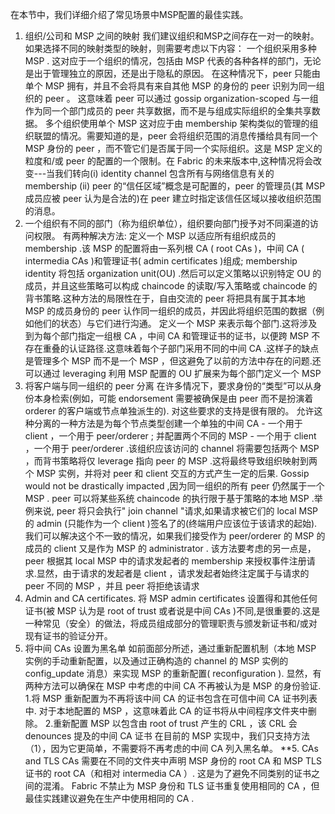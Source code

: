 在本节中，我们详细介绍了常见场景中MSP配置的最佳实践。
1. 组织/公司和 MSP 之间的映射
我们建议组织和MSP之间存在一对一的映射。 如果选择不同的映射类型的映射，则需要考虑以下内容：
  一个组织采用多种 MSP .
  这对应于一个组织的情况，包括由 MSP 代表的各种各样的部门，无论是出于管理独立的原因，还是出于隐私的原因。 在这种情况下，peer 只能由单个 MSP 拥有，并且不会将具有来自其他 MSP 的身份的 peer 识别为同一组织的 peer 。 这意味着 peer 可以通过 gossip organization-scoped 与一组作为同一个部门成员的 peer 共享数据，而不是与组成实际组织的全集共享数据。
  多个组织使用单个 MSP
  这对应于由 membership 架构类似的管理的组织联盟的情况。需要知道的是，peer 会将组织范围的消息传播给具有同一个 MSP 身份的 peer ，而不管它们是否属于同一个实际组织。这是 MSP 定义的粒度和/或 peer 的配置的一个限制。在 Fabric 的未来版本中,这种情况将会改变---当我们转向(i) identity channel 包含所有与网络信息有关的 membership (ii) peer 的“信任区域”概念是可配置的，peer 的管理员(其 MSP 成员应被 peer 认为是合法的)在 peer 建立时指定该信任区域以接收组织范围的消息。
2. 一个组织有不同的部门（称为组织单位），组织要向部门授予对不同渠道的访问权限。
  有两种解决方法:
  定义一个 MSP 以适应所有组织成员的 membership .该 MSP 的配置将由一系列根 CA ( root CAs )，中间 CA ( intermedia CAs )和管理证书( admin certificates )组成; membership identity 将包括 organization unit(OU) .然后可以定义策略以识别特定 OU 的成员，并且这些策略可以构成 chaincode 的读取/写入策略或 chaincode 的背书策略.这种方法的局限性在于，自由交流的 peer 将把具有属于其本地 MSP 的成员身份的 peer 认作同一组织的成员，并因此将组织范围的数据（例如他们的状态）与它们进行沟通。
  定义一个 MSP 来表示每个部门.这将涉及到为每个部门指定一组根 CA ，中间 CA 和管理证书的证书，以便跨 MSP 不存在重叠的认证路径.这意味着每个子部门采用不同的中间 CA .这样子的缺点是管理多个 MSP 而不是一个 MSP ，但这避免了以前的方法中存在的问题.还可以通过 leveraging 利用 MSP 配置的 OU 扩展来为每个部门定义一个 MSP
3. 将客户端与同一组织的 peer 分离
  在许多情况下，要求身份的“类型”可以从身份本身检索(例如，可能 endorsement 需要被确保是由 peer 而不是扮演着 orderer 的客户端或节点单独派生的).
  对这些要求的支持是很有限的。
  允许这种分离的一种方法是为每个节点类型创建一个单独的中间 CA - 一个用于 client ，一个用于 peer/orderer ; 并配置两个不同的 MSP - 一个用于 client ，一个用于 peer/orderer .该组织应该访问的 channel 将需要包括两个 MSP ，而背书策略将仅 leverage 指向 peer 的 MSP .这将最终导致组织映射到两个 MSP 实例，并将对 peer 和 client 交互的方式产生一定的后果. Gossip would not be drastically impacted ,因为同一组织的所有 peer 仍然属于一个 MSP . peer 可以将某些系统 chaincode 的执行限于基于策略的本地 MSP .举例来说, peer 将只会执行" join channel "请求,如果请求被它们的 local MSP 的 admin (只能作为一个 client )签名了的(终端用户应该位于该请求的起始).我们可以解决这个不一致的情况，如果我们接受作为 peer/orderer 的 MSP 的成员的 client 又是作为 MSP 的 administrator .
  该方法要考虑的另一点是，peer 根据其 local MSP 中的请求发起者的 membership 来授权事件注册请求.显然，由于请求的发起者是 client ，请求发起者始终注定属于与请求的 peer 不同的 MSP ，并且 peer 将拒绝该请求
4. Admin and CA certificates.
   将 MSP admin certificates 设置得和其他任何证书(被 MSP 认为是 root of trust 或者说是中间 CAs )不同,是很重要的.这是一种常见（安全）的做法，将成员组成部分的管理职责与颁发新证书和/或对现有证书的验证分开。
5. 将中间 CAs 设置为黑名单
  如前面部分所述，通过重新配置机制（本地 MSP 实例的手动重新配置，以及通过正确构造的 channel 的 MSP 实例的 config_update 消息）来实现 MSP 的重新配置( reconfiguration ).
  显然，有两种方法可以确保在 MSP 中考虑的中间 CA 不再被认为是 MSP 的身份验证.
  1.将 MSP 重新配置为不再将该中间 CA 的证书包含在可信中间 CA 证书列表中. 对于本地配置的 MSP ，这意味着此 CA 的证书将从中间程序文件夹中删除。
  2.重新配置 MSP 以包含由 root of trust 产生的 CRL ，该 CRL 会 denounces 提及的中间 CA 证书
  在目前的 MSP 实现中，我们只支持方法（1），因为它更简单，不需要将不再考虑的中间 CA 列入黑名单。
\**5. CAs and TLS CAs
  需要在不同的文件夹中声明 MSP 身份的 root CA 和 MSP TLS 证书的 root CA（和相对 intermedia CA ）. 这是为了避免不同类别的证书之间的混淆。  Fabric 不禁止为 MSP 身份和 TLS 证书重复使用相同的 CA ，但最佳实践建议避免在生产中使用相同的 CA .
